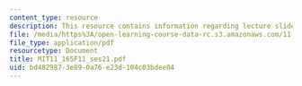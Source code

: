 ```yaml
---
content_type: resource
description: This resource contains information regarding lecture slides.
file: /media/https%3A/open-learning-course-data-rc.s3.amazonaws.com/11-165-infrastructure-and-energy-technology-challenges-fall-2011/bd4829873e890a76e23d104c03bdee04_MIT11_165F11_ses21.pdf
file_type: application/pdf
resourcetype: Document
title: MIT11_165F11_ses21.pdf
uid: bd482987-3e89-0a76-e23d-104c03bdee04
---
```

